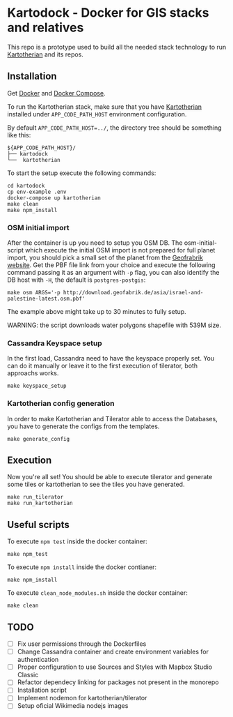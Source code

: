# Kartodock - Docker for GIS stacks and relatives
This repo is a prototype used to build all the needed stack technology to run [Kartotherian](https://github.com/kartotherian/kartotherian) and its repos.

## Installation
Get [Docker](https://docs.docker.com/install/) and [Docker Compose](https://docs.docker.com/compose/install/).

To run the Kartotherian stack, make sure that you have [Kartotherian](https://gerrit.wikimedia.org/r/admin/projects/mediawiki/services/kartotherian) installed under `APP_CODE_PATH_HOST` environment configuration.

By default `APP_CODE_PATH_HOST=../`, the directory tree should be something like this:

```
${APP_CODE_PATH_HOST}/
├── kartodock
└──  kartotherian
```

To start the setup execute the following commands: 
```
cd kartodock
cp env-example .env
docker-compose up kartotherian
make clean
make npm_install
```
### OSM initial import
After the container is up you need to setup you OSM DB. The osm-initial-script which execute the initial OSM import is not prepared for full planet import, you should pick a small set of the planet from the [Geofrabrik website](http://download.geofabrik.de/). Get the PBF file link from your choice and execute the following command passing it as an argument with `-p` flag, you can also identify the DB host with `-H`, the default is `postgres-postgis`:
```
make osm ARGS='-p http://download.geofabrik.de/asia/israel-and-palestine-latest.osm.pbf'
```
The example above might take up to 30 minutes to fully setup.

WARNING: the script downloads water polygons shapefile with 539M size.

### Cassandra Keyspace setup
In the first load, Cassandra need to have the keyspace properly set. You can do it manually or leave it to the first execution of tilerator, both approachs works.
```
make keyspace_setup
```

### Kartotherian config generation
In order to make Kartotherian and Tilerator able to access the Databases, you have to generate the configs from the templates.
```
make generate_config
```

## Execution
Now you're all set! You should be able to execute tilerator and generate some tiles or kartotherian to see the tiles you have generated.

```
make run_tilerator
make run_kartotherian
```

## Useful scripts

To execute `npm test` inside the docker container:
```
make npm_test
```

To execute `npm install` inside the docker contianer:
```
make npm_install
```

To execute `clean_node_modules.sh` inside the docker container:
```
make clean
```


## TODO
- [ ] Fix user permissions through the Dockerfiles
- [ ] Change Cassandra container and create environment variables for authentication
- [ ] Proper configuration to use Sources and Styles with Mapbox Studio Classic
- [ ] Refactor dependecy linking for packages not present in the monorepo
- [ ] Installation script
- [ ] Implement nodemon for kartotherian/tilerator
- [ ] Setup oficial Wikimedia nodejs images